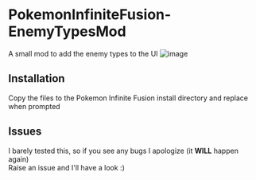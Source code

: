 # PokemonInfiniteFusion-EnemyTypesMod
A small mod to add the enemy types to the UI
![image](https://github.com/user-attachments/assets/454f39e3-b472-40ff-b902-b0e273667cbd)

## Installation
Copy the files to the Pokemon Infinite Fusion install directory and replace when prompted

## Issues
I barely tested this, so if you see any bugs I apologize (it **WILL** happen again) \
Raise an issue and I'll have a look :)

